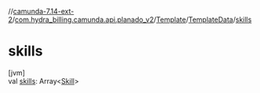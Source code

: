 //[camunda-7.14-ext-2](../../../../index.md)/[com.hydra_billing.camunda.api.planado_v2](../../index.md)/[Template](../index.md)/[TemplateData](index.md)/[skills](skills.md)

# skills

[jvm]\
val [skills](skills.md): Array<[Skill](../../../com.hydra_billing.camunda.api.planado_v2.common_types/-skill/index.md)>
